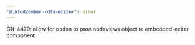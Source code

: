 ```yaml
---
'@lblod/ember-rdfa-editor': minor
---
```


GN-4479: allow for option to pass nodeviews object to embedded-editor component
